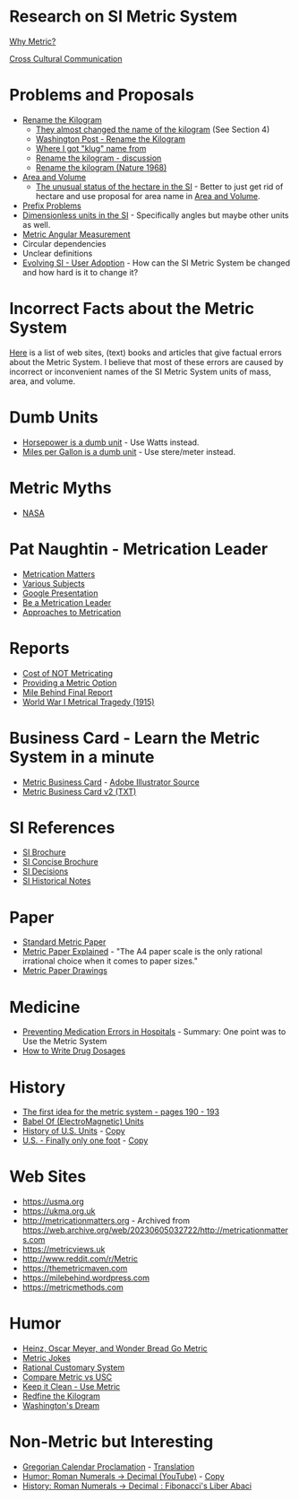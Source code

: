 
Research on SI Metric System
============================

[Why Metric?](WhyMetric.md)

[Cross Cultural Communication](CrossCultural.md)

Problems and Proposals
======================

- [Rename the Kilogram](proposals/RenameKilogram.md)
   - [They almost changed the name of the kilogram](proposals/17th-meeting-they-almost-changed-the-name-of-the-kilogram.pdf) (See Section 4)
   - [Washington Post - Rename the Kilogram](https://www.washingtonpost.com/opinions/while-youre-changing-the-kilogram-maybe-change-the-name-too/2017/07/12/19f9501e-6585-11e7-94ab-5b1f0ff459df_story.html)
   - [Where I got "klug" name from](https://www.tapatalk.com/groups/dozensonline/renaming-the-kilogram-t634.html)
   - [Rename the kilogram - discussion](https://www.quora.com/Should-the-kilogram-be-renamed-to-a-unit-without-a-prefix?share=1)
   - [Rename the kilogram (Nature 1968)](https://www.nature.com/articles/218209d0.pdf)
- [Area and Volume](proposals/AreaAndVolume.md)
   - [The unusual status of the hectare in the SI](research/Brown_2022_Metrologia_59_062101.pdf) - Better to just get rid of hectare and use proposal for area name in [Area and Volume](proposals/AreaAndVolume.md).
- [Prefix Problems](proposals/Prefixes.md)
- [Dimensionless units in the SI](research/Mohr_2015_Metrologia_52_40.pdf) - Specifically angles but maybe other units as well.
- [Metric Angular Measurement](proposals/AngularMeasurements.md)
- Circular dependencies
- Unclear definitions
- [Evolving SI - User Adoption](research/Brown_2020_Metrologia_57_023001.pdf) - How can the SI Metric System be changed and how hard is it to change it?


Incorrect Facts about the Metric System
=======================================
[Here](Incorrect.md) is a list of web sites, (text) books and articles that
give factual errors about the Metric System.  I believe that most of these errors are caused by incorrect or inconvenient names of the SI Metric System units of mass, area, and volume.


Dumb Units
==========

- [Horsepower is a dumb unit](https://www.youtube.com/watch?v=gC2-JKO0c2I) - Use Watts instead.
- [Miles per Gallon is a dumb unit](https://www.youtube.com/watch?v=oLQmwOX6Xds) - Use stere/meter instead.


Metric Myths
============

- [NASA](https://ukma.org.uk/why-metric/myths/metric-internationally/the-moon-landings/)


Pat Naughtin - Metrication Leader
=================================

- [Metrication Matters](http://metricationmatters.org)
- [Various Subjects](https://www.youtube.com/watch?v=_lshRAPvPZY)
- [Google Presentation](https://www.youtube.com/watch?v=JjBWJbHtYHo&t=3097s)
- [Be a Metrication Leader](https://themetricmaven.com/wp-content/uploads/2012/03/Metrication-Leaders-Guide-2009-Pat-Naughtin.pdf)
- [Approaches to Metrication](https://www.nonpartisaneducation.org/Review/Resources/ApproachesToMetrication.pdf)

Reports
=======

- [Cost of NOT Metricating](research/CostOfNonMetrication.pdf)
- [Providing a Metric Option](reports/ProvidingAMetricOption.pdf)
- [Mile Behind Final Report](reports/MileBehind-sst-final-3.pdf)
- [World War I Metrical Tragedy (1915)](https://www.nonpartisaneducation.org/Review/Resources/aMetricalTragedy.htm)

Business Card - Learn the Metric System in a minute
===================================================

- [Metric Business Card](BusinessCard/MetricBusinessCard-v2-only.pdf) - [Adobe Illustrator Source](BusinessCard/MetricBusinessCard-v2-only.ai)
- [Metric Business Card v2 (TXT)](BusinessCard/MetricBusinessCard-v2.txt)

SI References
=============

- [SI Brochure](references/SI-Brochure-9-EN.pdf)
- [SI Concise Brochure](references/SI-Brochure-9-concise-EN.pdf)
- [SI Decisions](references/si-brochure-9-App1-EN.pdf)
- [SI Historical Notes](references/SI-Brochure-9-App4-EN.pdf)


Paper
=====

- [Standard Metric Paper](https://www.cl.cam.ac.uk/~mgk25/iso-paper.html)
- [Metric Paper Explained](https://www.youtube.com/watch?v=mHeo62B0d0E) - "The A4 paper scale is the only rational irrational choice when it comes to paper sizes."
- [Metric Paper Drawings](https://www.engineeringtoolbox.com/drawings-paper-sheets-sizes-d_349.html)

Medicine
========

- [Preventing Medication Errors in Hospitals](https://www.ashp.org/-/media/assets/policy-guidelines/docs/guidelines/preventing-medication-errors-hospitals.pdf) - Summary: One point was to Use the Metric System
- [How to Write Drug Dosages](http://http://www.cwladis.com/math104/lecture2.php)

History
=======

- [The first idea for the metric system - pages 190 - 193](https://www.google.co.uk/books/edition/An_Essay_Towards_a_Real_Character_and_a/BCCtZjBtiEYC?hl=en&gbpv=1&pg=PA2&printsec=frontcover)
- [Babel Of (ElectroMagnetic) Units](history/BableOfUnits-1506.01951.pdf)
- [History of U.S. Units](https://nvlpubs.nist.gov/nistpubs/Legacy/SP/nbsspecialpublication447.pdf) - [Copy](history/nbsspecialpublication447.pdf)
- [U.S. - Finally only one foot](https://static.tti.tamu.edu/conferences/uesi21/presentations/track-b/dennis.pdf) - [Copy](history/OnlyOneFoot.pdf)

Web Sites
=========

- https://usma.org
- https://ukma.org.uk
- http://metricationmatters.org - Archived from https://web.archive.org/web/20230605032722/http://metricationmatters.com
- https://metricviews.uk
- http://www.reddit.com/r/Metric
- https://themetricmaven.com
- https://milebehind.wordpress.com
- https://metricmethods.com

Humor
=====

- [Heinz, Oscar Meyer, and Wonder Bread Go Metric](https://heinzhotdogpact.com/)
- [Metric Jokes](humor/MetricJokes.txt)
- [Rational Customary System](humor/RationalCustomarySystem.jpg)
- [Compare Metric vs USC](humor/LogicalMetric.jpg)
- [Keep it Clean - Use Metric](humor/CleanMetric.jpg)
- [Redfine the Kilogram](https://www.explainxkcd.com/wiki/index.php/2073:_Kilogram)
- [Washington's Dream](https://www.youtube.com/watch?v=JYqfVE-fykk)

Non-Metric but Interesting
==========================

- [Gregorian Calendar Proclamation](https://www.fourmilab.ch/documents/calendar/IG_Latin.html) - [Translation](https://www-fourmilab-ch.translate.goog/documents/calendar/IG_Latin.html?_x_tr_sl=auto&_x_tr_tl=en&_x_tr_hl=en-US&_x_tr_pto=wapp)
- [Humor: Roman Numerals -> Decimal (YouTube)](https://www.youtube.com/watch?v=fjFaKD9BuOc) - [Copy](humor/the-frantics-roman-numerals.mp4)
- [History: Roman Numerals -> Decimal : Fibonacci's Liber Abaci](https://archive.org/details/laurence-sigler-fibonaccis-liber-abaci-2003)
